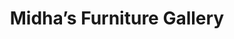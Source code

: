 ---
title: "Midha’s Furniture Gallery"
url: /cambridge/midhas-furniture-gallery/
shop: furniture
---